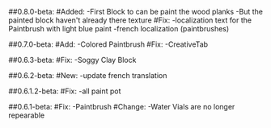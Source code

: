 ##0.8.0-beta:
#Added:
-First Block to can be paint the wood planks
-But the painted block haven't already there texture
#Fix:
-localization text for the Paintbrush with light blue paint
-french localization (paintbrushes)

##0.7.0-beta:
#Add:
-Colored Paintbrush
#Fix:
-CreativeTab

##0.6.3-beta:
#Fix:
-Soggy Clay Block

##0.6.2-beta:
#New:
-update french translation

##0.6.1.2-beta:
#Fix:
-all paint pot

##0.6.1-beta:
#Fix:
-Paintbrush
#Change:
-Water Vials are no longer repearable